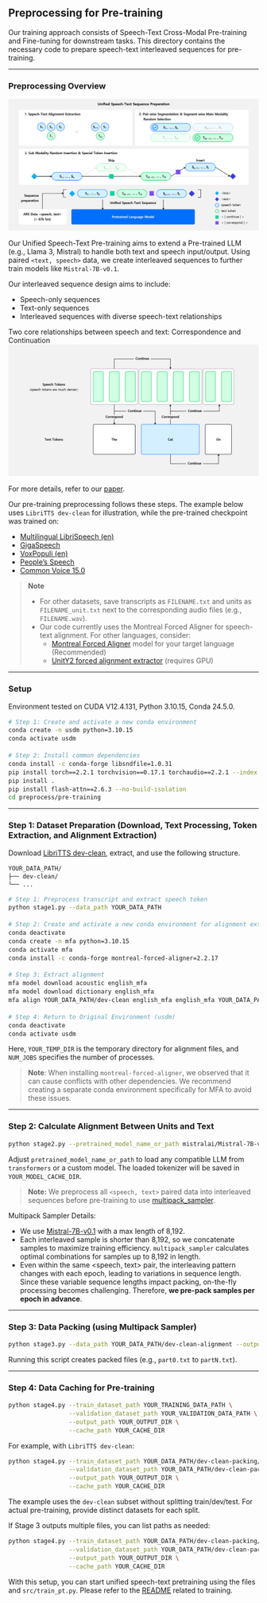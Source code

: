 ## Preprocessing for Pre-training

Our training approach consists of Speech-Text Cross-Modal Pre-training and Fine-tuning for downstream tasks. This directory contains the necessary code to prepare speech-text interleaved sequences for pre-training.

--- 

### Preprocessing Overview
![Overview](../../figures/pre-training.png)

Our Unified Speech-Text Pre-training aims to extend a Pre-trained LLM (e.g., Llama 3, Mistral) to handle both text and speech input/output. Using paired `<text, speech>` data, we create interleaved sequences to further train models like `Mistral-7B-v0.1`.

Our interleaved sequence design aims to include:
- Speech-only sequences
- Text-only sequences
- Interleaved sequences with diverse speech-text relationships 

Two core relationships between speech and text: Correspondence and Continuation
![Relationship](../../figures/relationship.png)

For more details, refer to our [paper](https://openreview.net/forum?id=NjewXJUDYq).

Our pre-training preprocessing follows these steps. The example below uses `LibriTTS dev-clean` for illustration, while the pre-trained checkpoint was trained on:

- [Multilingual LibriSpeech (en)](https://www.openslr.org/94/)
- [GigaSpeech](https://github.com/SpeechColab/GigaSpeech)
- [VoxPopuli (en)](https://github.com/facebookresearch/voxpopuli)
- [People’s Speech](https://mlcommons.org/datasets/peoples-speech/)
- [Common Voice 15.0](https://huggingface.co/datasets/mozilla-foundation/common_voice_15_0)

> **Note**
> - For other datasets, save transcripts as `FILENAME.txt` and units as `FILENAME_unit.txt` next to the corresponding audio files (e.g., `FILENAME.wav`).
> - Our code currently uses the Montreal Forced Aligner for speech-text alignment. For other languages, consider:
  >   - [Montreal Forced Aligner](https://mfa-models.readthedocs.io/en/latest/acoustic/index.html) model for your target language (Recommended)
  >   - [UnitY2 forced alignment extractor](https://github.com/facebookresearch/seamless_communication/blob/main/docs/m4t/unity2_aligner_README.md) (requires GPU)

---
### Setup
Environment tested on CUDA V12.4.131, Python 3.10.15, Conda 24.5.0.
```bash
# Step 1: Create and activate a new conda environment
conda create -n usdm python=3.10.15
conda activate usdm

# Step 2: Install common dependencies
conda install -c conda-forge libsndfile=1.0.31
pip install torch==2.2.1 torchvision==0.17.1 torchaudio==2.2.1 --index-url https://download.pytorch.org/whl/cu121
pip install .
pip install flash-attn==2.6.3 --no-build-isolation
cd preprocess/pre-training
```

---
### Step 1: Dataset Preparation (Download, Text Processing, Token Extraction, and Alignment Extraction)

Download [LibriTTS dev-clean](https://openslr.org/60/), extract, and use the following structure.
```plaintext
YOUR_DATA_PATH/
├── dev-clean/
└── ...
```

```bash
# Step 1: Preprocess transcript and extract speech token
python stage1.py --data_path YOUR_DATA_PATH

# Step 2: Create and activate a new conda environment for alignment extraction
conda deactivate
conda create -n mfa python=3.10.15
conda activate mfa
conda install -c conda-forge montreal-forced-aligner=2.2.17

# Step 3: Extract alignment
mfa model download acoustic english_mfa
mfa model download dictionary english_mfa
mfa align YOUR_DATA_PATH/dev-clean english_mfa english_mfa YOUR_DATA_PATH/dev-clean-textgrid -t YOUR_TEMP_DIR -j NUM_JOBS

# Step 4: Return to Original Environment (usdm)
conda deactivate
conda activate usdm
```
Here, `YOUR_TEMP_DIR` is the temporary directory for alignment files, and `NUM_JOBS` specifies the number of processes. 

> **Note**: When installing `montreal-forced-aligner`, we observed that it can cause conflicts with other dependencies. We recommend creating a separate conda environment specifically for MFA to avoid these issues.

--- 
### Step 2: Calculate Alignment Between Units and Text

```bash
python stage2.py --pretrained_model_name_or_path mistralai/Mistral-7B-v0.1 --model_cache_dir YOUR_MODEL_CACHE_DIR --data_path YOUR_DATA_PATH/dev-clean-textgrid --output_path YOUR_DATA_PATH/dev-clean-alignment --epoch EPOCH_FOR_PRETRAINING
```

Adjust `pretrained_model_name_or_path` to load any compatible LLM from `transformers` or a custom model. The loaded tokenizer will be saved in `YOUR_MODEL_CACHE_DIR`.
> **Note:** We preprocess all `<speech, text>` paired data into interleaved sequences before pre-training to use [multipack_sampler](https://github.com/imoneoi/multipack_sampler).

Multipack Sampler Details:
  - We use [Mistral-7B-v0.1](https://huggingface.co/mistralai/Mistral-7B-v0.1) with a max length of 8,192.
  - Each interleaved sample is shorter than 8,192, so we concatenate samples to maximize training efficiency. `multipack_sampler` calculates optimal combinations for samples up to 8,192 in length.
  - Even within the same <speech, text> pair, the interleaving pattern changes with each epoch, leading to variations in sequence length. Since these variable sequence lengths impact packing, on-the-fly processing becomes challenging. Therefore, **we pre-pack samples per epoch in advance**.
---
### Step 3: Data Packing (using Multipack Sampler)

```bash
python stage3.py --data_path YOUR_DATA_PATH/dev-clean-alignment --output_path YOUR_DATA_PATH/dev-clean-packing --epoch EPOCH_FOR_PRETRAINING
```

Running this script creates packed files (e.g., `part0.txt` to `partN.txt`).

---
### Step 4: Data Caching for Pre-training

```bash
python stage4.py --train_dataset_path YOUR_TRAINING_DATA_PATH \
                 --validation_dataset_path YOUR_VALIDATION_DATA_PATH \
                 --output_path YOUR_OUTPUT_DIR \
                 --cache_path YOUR_CACHE_DIR
```

For example, with `LibriTTS dev-clean`:
```bash
python stage4.py --train_dataset_path YOUR_DATA_PATH/dev-clean-packing/part0.txt \
                 --validation_dataset_path YOUR_DATA_PATH/dev-clean-packing/part0.txt \
                 --output_path YOUR_OUTPUT_DIR \
                 --cache_path YOUR_CACHE_DIR
```

The example uses the `dev-clean` subset without splitting train/dev/test. For actual pre-training, provide distinct datasets for each split. 

If Stage 3 outputs multiple files, you can list paths as needed:
```bash
python stage4.py --train_dataset_path YOUR_DATA_PATH/dev-clean-packing/part0.txt YOUR_DATA_PATH/dev-clean-packing/part1.txt \
                 --validation_dataset_path YOUR_DATA_PATH/dev-clean-packing/part0.txt \
                 --output_path YOUR_OUTPUT_DIR \
                 --cache_path YOUR_CACHE_DIR
```

With this setup, you can start unified speech-text pretraining using the files and `src/train_pt.py`. Please refer to the [README](../../src/README.md) related to training.
